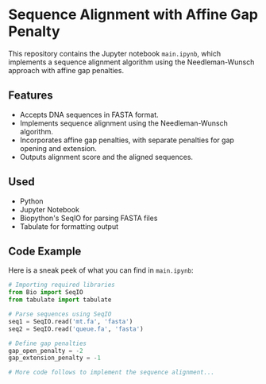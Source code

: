 # Sequence Alignment with Affine Gap Penalty

This repository contains the Jupyter notebook `main.ipynb`, which implements a sequence alignment algorithm using the Needleman-Wunsch approach with affine gap penalties.

## Features

- Accepts DNA sequences in FASTA format.
- Implements sequence alignment using the Needleman-Wunsch algorithm.
- Incorporates affine gap penalties, with separate penalties for gap opening and extension.
- Outputs alignment score and the aligned sequences.

## Used

- Python
- Jupyter Notebook
- Biopython's SeqIO for parsing FASTA files
- Tabulate for formatting output

## Code Example

Here is a sneak peek of what you can find in `main.ipynb`:

```python
# Importing required libraries
from Bio import SeqIO
from tabulate import tabulate

# Parse sequences using SeqIO
seq1 = SeqIO.read('mt.fa', 'fasta')
seq2 = SeqIO.read('queue.fa', 'fasta')

# Define gap penalties
gap_open_penalty = -2
gap_extension_penalty = -1

# More code follows to implement the sequence alignment...
